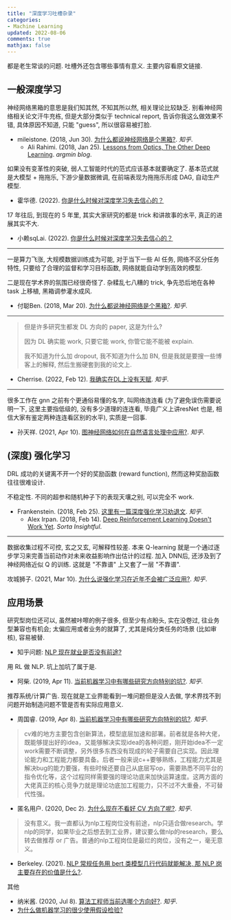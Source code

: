```yaml
---
title: "深度学习吐槽杂录"
categories: 
- Machine Learning
updated: 2022-08-06
comments: true
mathjax: false
---
```


都是老生常谈的问题. 吐槽外还包含哪些事情有意义. 主要内容看原文链接.

<!-- more -->

## 一般深度学习

神经网络黑箱的意思是我们知其然, 不知其所以然, 相关理论比较缺乏. 别看神经网络相关论文汗牛充栋, 但是大部分类似于 technical report, 告诉你我这么做效果不错, 具体原因不知道, 只能 "guess", 所以很容易被打脸.

- mileistone. (2018, Jun 30). [为什么都说神经网络是个黑箱?](https://www.zhihu.com/question/263672028/answer/430179912). *知乎*.
    - Ali Rahimi. (2018, Jan 25). [Lessons from Optics, The Other Deep Learning](http://www.argmin.net/2018/01/25/optics/). *argmin blog*.
    
如果没有变革性的突破, 弱人工智能时代的范式应该基本就要确定了. 基本范式就是大模型 + 拖拖乐, 下游少量数据微调, 在前端表现为拖拖乐形成 DAG, 自动生产模型.

- 霍华德. (2022). [你是什么时候对深度学习失去信心的？](https://www.zhihu.com/question/544763123/answer/2613151319)

17 年往后, 到现在的 5 年里, 其实大家研究的都是 trick 和讲故事的水平, 真正的进展其实不大.

- 小赖sqLai. (2022). [你是什么时候对深度学习失去信心的？](https://www.zhihu.com/question/544763123/answer/2614099366)

---

一是算力飞涨, 大规模数据训练成为可能, 对于当下一些 AI 任务, 网络不区分任务特性, 只要给了合理的监督和学习目标函数, 网络就能自动学到高效的模型.

二是现在学术界的氛围已经很奇怪了. 杂糅乱七八糟的 trick, 争先恐后地在各种 task 上移植, 黑箱调参灌水成风.

- 付聪Ben. (2018, Mar 20). [为什么都说神经网络是个黑箱?](https://www.zhihu.com/question/263672028/answer/345883835). *知乎*.

---

> 但是许多研究生都发 DL 方向的 paper, 这是为什么?
>
> 因为 DL 确实能 work, 只要它能 work, 你管它能不能被 explain.
>
> 我不知道为什么加 dropout, 我不知道为什么加 BN, 但是我就是要搜一些博客上的解释, 然后生搬硬套到我的论文上.

- Cherrise. (2022, Feb 12). [我确实在DL上没有天赋](https://zhuanlan.zhihu.com/p/466568642). *知乎*.

---

很多工作在 gnn 之前有个更通俗易懂的名字, 叫网络连连看 (为了避免误伤需要说明一下, 这里主要指低级的, 没有多少道理的连连看, 毕竟广义上讲resNet 也是, 相信大家有鉴定两种连连看区别的水平), 实质是一回事.

- 孙天祥. (2021, Apr 10). [图神经网络如何在自然语言处理中应用?](https://www.zhihu.com/question/330103469/answer/1827458619). *知乎*.

## (深度) 强化学习

DRL 成功的关键离不开一个好的奖励函数 (reward function), 然而这种奖励函数往往很难设计.

不稳定性. 不同的超参和随机种子下的表现天壤之别, 可以完全不 work.

- Frankenstein. (2018, Feb 25). [这里有一篇深度强化学习劝退文](https://zhuanlan.zhihu.com/p/33936457). *知乎*.
    - Alex Irpan. (2018, Feb 14). [Deep Reinforcement Learning Doesn't Work Yet](https://www.alexirpan.com/2018/02/14/rl-hard.html). *Sorta Insightful*.

---

数据收集过程不可控, 玄之又玄, 可解释性较差. 本来 Q-learning 就是一个通过逐步学习来完善当前动作对未来收益影响作出估计的过程. 加入 DNN后, 还涉及到了神经网络近似 Q 的训练. 这就是 "不靠谱" 上又套了一层 "不靠谱".

攻城狮子. (2021, Mar 10). [为什么说强化学习在近年不会被广泛应用?](https://www.zhihu.com/question/404471029/answer/1755948468). *知乎*.

## 应用场景

研究型岗位还可以, 虽然被咔嚓的例子很多, 但至少有点盼头, 实在没卷过, 往业务型兼容也有机会; 太偏应用或者业务的就算了, 尤其是纯分类任务的场景 (比如审核), 容易被替.

- 知乎问题: [NLP 现在就业是否没有前途?](https://www.zhihu.com/question/363740740)

用 RL 做 NLP. 坑上加坑了属于是.

- 阿柴. (2019, Apr 11). [当前机器学习中有哪些研究方向特别的坑?](https://www.zhihu.com/question/299068775/answer/647698748). *知乎*.

推荐系统/计算广告. 现在就是工业界能看到一堆问题但是没人去做, 学术界找不到问题开始制造问题不管是否有实际应用意义.

- 周国睿. (2019, Apr 8). [当前机器学习中有哪些研究方向特别的坑?](https://www.zhihu.com/question/299068775/answer/644809803). *知乎*.

> cv难的地方主要包含创新算法，模型底层加速和部署。前者就是各种大佬，既能够提出好的idea，又能够解决实现idea的各种问题，刚开始idea不一定work需要不断调整，另外很多东西没有现成的轮子需要自己实现。因此理论能力和工程能力都要具备。后者一般来说c++要够熟练，工程能力尤其是解决bug的能力要强，有些时候还要自己从底层写op，需要熟悉不同平台的指令优化等，这个过程同样需要强的理论功底来加快运算速度。这两方面的大佬真正的核心竞争力就是理论功底加工程能力，只不过不大重叠，不可替代性强。

- 匿名用户. (2020, Dec 2). [为什么现在不看好 CV 方向了呢?](https://www.zhihu.com/question/383486199/answer/1606619221). *知乎*.

> 没有意义。我一直都认为nlp工程岗位没有前途，nlp只适合做research。学nlp的同学，如果毕业之后想去到工业界，建议要么做nlp的research，要么转去做推荐 or 广告。普通的nlp工程岗位是最烂的岗位，没有之一，毫无意义。

- Berkeley. (2021). [NLP 常规任务用 bert 类模型几行代码就能解决, 那 NLP 岗主要存在的价值是什么?](https://www.zhihu.com/question/462802557/answer/2036794468).

其他

- 纳米酱. (2020, Jul 8). [算法工程师当前选哪个方向好?](https://www.zhihu.com/question/398876586/answer/1325455486). *知乎*.
- [为什么做机器学习的很少使用假设检验?](https://www.zhihu.com/question/55420602)